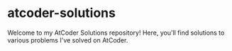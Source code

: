 # atcoder-solutions
Welcome to my AtCoder Solutions repository! Here, you'll find solutions to various problems I've solved on AtCoder.
